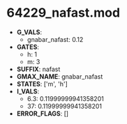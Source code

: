 # 64229_nafast.mod

- **G_VALS**:
  - gnabar_nafast: 0.12
- **GATES**:
  - h: 1
  - m: 3
- **SUFFIX**: nafast
- **GMAX_NAME**: gnabar_nafast
- **STATES**: ['m', 'h']
- **I_VALS**:
  - 6.3: 0.11999999941358201
  - 37: 0.11999999941358201
- **ERROR_FLAGS**: []
